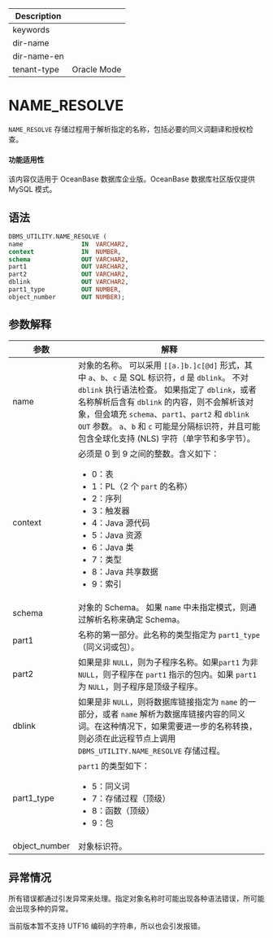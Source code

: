 | Description   |                 |
|---------------|-----------------|
| keywords      |                 |
| dir-name      |                 |
| dir-name-en   |                 |
| tenant-type   | Oracle Mode     |

# NAME_RESOLVE

`NAME_RESOLVE` 存储过程用于解析指定的名称，包括必要的同义词翻译和授权检查。

  <main id="notice" >
    <h4>功能适用性</h4>
    <p>该内容仅适用于 OceanBase 数据库企业版。OceanBase 数据库社区版仅提供 MySQL 模式。</p>
  </main>

## 语法

```sql
DBMS_UTILITY.NAME_RESOLVE (
name                IN  VARCHAR2, 
context             IN  NUMBER,
schema              OUT VARCHAR2, 
part1               OUT VARCHAR2, 
part2               OUT VARCHAR2,
dblink              OUT VARCHAR2, 
part1_type          OUT NUMBER, 
object_number       OUT NUMBER);
```



## 参数解释



|      参数       |                                                                                                                                                                                                                                                                解释                                                                                                                                                                                                                                                                 |
|---------------|-----------------------------------------------------------------------------------------------------------------------------------------------------------------------------------------------------------------------------------------------------------------------------------------------------------------------------------------------------------------------------------------------------------------------------------------------------------------------------------------------------------------------------------|
| name          | 对象的名称。 可以采用 `[[a.]b.]c[@d]` 形式，其中 `a`、`b`、`c` 是 SQL 标识符，`d` 是 `dblink`。 不对 `dblink` 执行语法检查。 如果指定了 `dblink`，或者名称解析后含有 `dblink` 的内容，则不会解析该对象，但会填充 `schema`、`part1`、`part2` 和 `dblink OUT` 参数。 `a`、`b` 和 `c` 可能是分隔标识符，并且可能包含全球化支持 (NLS) 字符（单字节和多字节）。                                                                                                                                                                                                                                 |
| context       | 必须是 0 到 9 之间的整数。含义如下： <ul><li> 0：表   </li><li> 1：PL（2 个 `part` 的名称）   </li><li> 2：序列   </li><li> 3：触发器   </li><li> 4：Java 源代码   </li><li> 5：Java 资源   </li><li> 6：Java 类   </li><li> 7：类型   </li><li> 8：Java 共享数据   </li><li> 9：索引 </li></ul>   |
| schema        | 对象的 Schema。  如果 `name` 中未指定模式，则通过解析名称来确定 Schema。                                                                                                                                                                                                                                                                                                                                                                                                                                                                  |
| part1         | 名称的第一部分。此名称的类型指定为 `part1_type`（同义词或包）。                                                                                                                                                                                                                                                                                                                                                                                                                                                                                            |
| part2         | 如果是非 `NULL`，则为子程序名称。如果`part1` 为非 `NULL`，则子程序在 `part1` 指示的包内。如果 `part1` 为 `NULL`，则子程序是顶级子程序。                                                                                                                                                                                                                                                                                                                                                                                                                                       |
| dblink        | 如果是非 `NULL`，则将数据库链接指定为 `name` 的一部分，或者 `name` 解析为数据库链接内容的同义词。在这种情况下，如果需要进一步的名称转换，则必须在此远程节点上调用 `DBMS_UTILITY.NAME_RESOLVE` 存储过程。                                                                                                                                                                                                                                                                                                                                                                                                    |
| part1_type    | `part1` 的类型如下： <ul><li> 5：同义词   </li><li> 7：存储过程（顶级）   </li><li> 8：函数（顶级）   </li><li> 9：包 </li></ul>                                                                                                                                                                                                                                                                                                  |
| object_number | 对象标识符。                                                                                                                                                                                                                                                                                                                                                                                                                                                                                                                            |



## 异常情况

所有错误都通过引发异常来处理。指定对象名称时可能出现各种语法错误，所可能会出现多种的异常。

当前版本暂不支持 UTF16 编码的字符串，所以也会引发报错。
